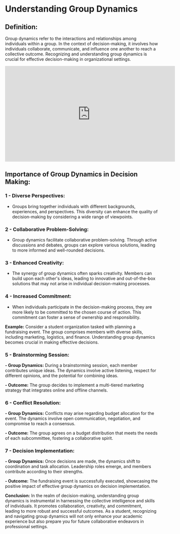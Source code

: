 # Understanding Group Dynamics

<div class="blue">

## Definition:
Group dynamics refer to the interactions and relationships among individuals within a group. In the context of decision-making, it involves how individuals collaborate, communicate, and influence one another to reach a collective outcome. Recognizing and understanding group dynamics is crucial for effective decision-making in organizational settings.
</div>

<iframe class="m-auto" width="560" height="315" src="https://www.youtube.com/embed/uL6x99-VSBA?si=OflVYbTjCO1RvSKW" title="YouTube video player" frameborder="0" allow="accelerometer; autoplay; clipboard-write; encrypted-media; gyroscope; picture-in-picture; web-share" allowfullscreen></iframe>

## Importance of Group Dynamics in Decision Making:
<div class="my-4"></div>

### 1 - Diverse Perspectives:
   - Groups bring together individuals with different backgrounds, experiences, and perspectives. This diversity can enhance the quality of decision-making by considering a wide range of viewpoints.
<div class="my-4"></div>

### 2 - Collaborative Problem-Solving:
   - Group dynamics facilitate collaborative problem-solving. Through active discussions and debates, groups can explore various solutions, leading to more informed and well-rounded decisions.
<div class="my-4"></div>

### 3 - Enhanced Creativity:
   - The synergy of group dynamics often sparks creativity. Members can build upon each other's ideas, leading to innovative and out-of-the-box solutions that may not arise in individual decision-making processes.

### 4 - Increased Commitment:
   - When individuals participate in the decision-making process, they are more likely to be committed to the chosen course of action. This commitment can foster a sense of ownership and responsibility.

<div class="my-4"></div>

<div class="red">

**Example:**
Consider a student organization tasked with planning a fundraising event. The group comprises members with diverse skills, including marketing, logistics, and finance. Understanding group dynamics becomes crucial in making effective decisions.

</div>

<div class="my-4"></div>

### 5 - Brainstorming Session:
**- Group Dynamics:**
   During a brainstorming session, each member contributes unique ideas. The dynamics involve active listening, respect for different opinions, and the potential for combining ideas.
   <div class="my-4"></div>
   
**- Outcome:**
 The group decides to implement a multi-tiered marketing strategy that integrates online and offline channels.

<div class="my-4"></div>

### 6 - Conflict Resolution:
**- Group Dynamics:**
   Conflicts may arise regarding budget allocation for the event. The dynamics involve open communication, negotiation, and compromise to reach a consensus.
   <div class="my-4"></div>

**- Outcome:**
   The group agrees on a budget distribution that meets the needs of each subcommittee, fostering a collaborative spirit.

<div class="my-4"></div>

### 7 - Decision Implementation:
**- Group Dynamics:**
Once decisions are made, the dynamics shift to coordination and task allocation. Leadership roles emerge, and members contribute according to their strengths.
<div class="my-4"></div>

**- Outcome:**
The fundraising event is successfully executed, showcasing the positive impact of effective group dynamics on decision implementation.

<div class="my-4"></div>

**Conclusion:**
In the realm of decision-making, understanding group dynamics is instrumental in harnessing the collective intelligence and skills of individuals. It promotes collaboration, creativity, and commitment, leading to more robust and successful outcomes. As a student, recognizing and navigating group dynamics will not only enhance your academic experience but also prepare you for future collaborative endeavors in professional settings.
